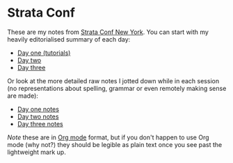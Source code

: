 # Strata Conf

These are my notes from [Strata Conf New York][]. You can start with my heavily editorialised summary of each day:

* [Day one (tutorials)](day_01_summary.md)
* [Day two](day_02_summary.md)
* [Day three](day_03_summary.md)

Or look at the more detailed raw notes I jotted down while in each session (no representations about spelling, grammar or even remotely making sense are made):

* [Day one notes](day_01_notes.org)
* [Day two notes](day_01_notes.org)
* [Day three notes](day_01_notes.org)

_Note_ these are in [Org mode][] format, but if you don't happen to use Org mode (why not?) they should be legible as plain text once you see past the lightweight mark up.

[Strata Conf New York]: http://strataconf.com/big-data-conference-ny-2015
[Org mode]: http://orgmode.org
